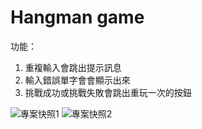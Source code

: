 # Hangman game

功能：
1. 重複輸入會跳出提示訊息
2. 輸入錯誤單字會會顯示出來
3. 挑戰成功或挑戰失敗會跳出重玩一次的按鈕

![專案快照1](https://i.postimg.cc/Z52f8LRP/image.jpg)
![專案快照2](https://i.postimg.cc/BbmpXTkK/image.jpg)
